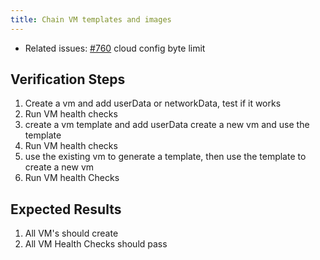 ```yaml
---
title: Chain VM templates and images
---
```


* Related issues: [#760](https://github.com/harvester/harvester/issues/760) cloud config byte limit

## Verification Steps

1. Create a vm and add userData or networkData, test if it works
1. Run VM health checks
1. create a vm template and add userData create a new vm and use the template
1. Run VM health checks
1. use the existing vm to generate a template, then use the template to create a new vm
1. Run VM health Checks

## Expected Results
1. All VM's should create
1. All VM Health Checks should pass